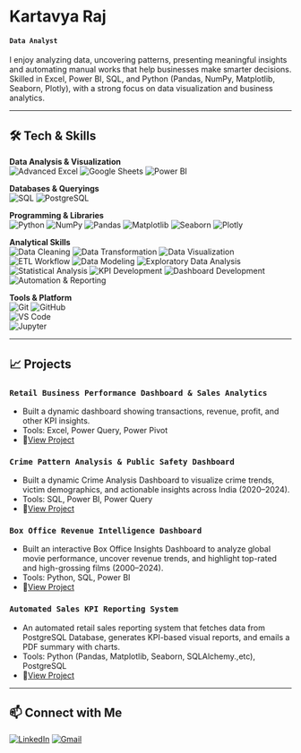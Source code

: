# Kartavya Raj 

#### **`Data Analyst`**

I enjoy analyzing data, uncovering patterns, presenting meaningful insights and automating manual works that help businesses make smarter decisions. Skilled in Excel, Power BI, SQL, and Python (Pandas, NumPy, Matplotlib, Seaborn, Plotly), with a strong focus on data visualization and business analytics.

---

## 🛠️ Tech & Skills

**Data Analysis & Visualization**  
![Advanced Excel](https://img.shields.io/badge/Advanced%20Excel-217346?style=for-the-badge&logo=microsoft-excel&logoColor=white)
![Google Sheets](https://img.shields.io/badge/Google%20Sheets-2176FF?style=for-the-badge&logo=microsoft-excel&logoColor=white)
![Power BI](https://img.shields.io/badge/Power%20BI-F2C811?style=for-the-badge&logo=power-bi&logoColor=black)

**Databases & Queryings**  
![SQL](https://img.shields.io/badge/SQL-00486D?style=for-the-badge)
![PostgreSQL](https://img.shields.io/badge/PostgreSQL-316192?style=for-the-badge&logo=postgresql&logoColor=white)  

**Programming & Libraries**  
![Python](https://img.shields.io/badge/Python-3776AB?style=for-the-badge&logo=python&logoColor=white) 
![NumPy](https://img.shields.io/badge/NumPy-013243?style=for-the-badge&logo=numpy&logoColor=white) 
![Pandas](https://img.shields.io/badge/Pandas-150458?style=for-the-badge&logo=pandas&logoColor=white) 
![Matplotlib](https://img.shields.io/badge/Matplotlib-003D5C?style=for-the-badge&logo=matplotlib&logoColor=white)
![Seaborn](https://img.shields.io/badge/Seaborn-4A82AA?style=for-the-badge&logo=seaborn&logoColor=white)
![Plotly](https://img.shields.io/badge/Plotly-3F4F75?style=for-the-badge&logo=plotly&logoColor=white)

**Analytical Skills**  
![Data Cleaning](https://img.shields.io/badge/Data%20Cleaning-005080?style=for-the-badge&logo=databricks&logoColor=white)
![Data Transformation](https://img.shields.io/badge/Data%20Transformation-FFD43B?style=for-the-badge&logoColor=black)
![Data Visualization](https://img.shields.io/badge/Data%20Visualization-FCD1QB?style=for-the-badge&logoColor=black)
![ETL Workflow](https://img.shields.io/badge/ETL%20Workflow-306998?style=for-the-badge&logoColor=white)
![Data Modeling](https://img.shields.io/badge/Data%20Modeling-1D4ED8?style=for-the-badge&logo=database&logoColor=white)
![Exploratory Data Analysis](https://img.shields.io/badge/Exploratory%20Data%20Analysis-0F766E?style=for-the-badge&logo=anaconda&logoColor=white)
![Statistical Analysis](https://img.shields.io/badge/Statistical%20Analysis-9333EA?style=for-the-badge&logoColor=white)
![KPI Development](https://img.shields.io/badge/KPI%20Development-2563EB?style=for-the-badge&logo=googleanalytics&logoColor=white)
![Dashboard Development](https://img.shields.io/badge/Dashboard%20Development-F2C811?style=for-the-badge&logo=powerbi&logoColor=black)
![Automation & Reporting](https://img.shields.io/badge/Automation%20%26%20Reporting-22C55E?style=for-the-badge&logoColor=white)


**Tools & Platform**  
![Git](https://img.shields.io/badge/Git-F05032?style=for-the-badge&logo=git&logoColor=white) 
![GitHub](https://img.shields.io/badge/GitHub-181717?style=for-the-badge&logo=github&logoColor=white)  
![VS Code](https://img.shields.io/badge/VS_Code-007ACC?style=for-the-badge&logo=visual-studio-code&logoColor=white)  
![Jupyter](https://img.shields.io/badge/Jupyter-F37626?style=for-the-badge&logo=jupyter&logoColor=white)  

---

## 📈 Projects

### **`Retail Business Performance Dashboard & Sales Analytics`**
- Built a dynamic dashboard showing transactions, revenue, profit, and other KPI insights.  
- Tools: Excel, Power Query, Power Pivot
- 🔗[View Project](https://github.com/kartavyaraj/Excel_Project-Retail_Sales_Dashboard-)

### **`Crime Pattern Analysis & Public Safety Dashboard`**
- Built a dynamic Crime Analysis Dashboard to visualize crime trends, victim demographics, and actionable insights across India (2020–2024).  
- Tools: SQL, Power BI, Power Query
- 🔗[View Project](https://github.com/kartavyaraj/SQL_PowerBI_Project-Crime_Analysis_Report_Dashboard)

### **`Box Office Revenue Intelligence Dashboard`**
- Built an interactive Box Office Insights Dashboard to analyze global movie performance, uncover revenue trends, and highlight top-rated and high-grossing films (2000–2024). 
- Tools: Python, SQL, Power BI
- 🔗[View Project](https://github.com/kartavyaraj/Python_SQL_PowerBI_Project-Box_Office_Insights_Dashboard)

### **`Automated Sales KPI Reporting System`**
- An automated retail sales reporting system that fetches data from PostgreSQL Database, generates KPI-based visual reports, and emails a PDF summary with charts. 
- Tools: Python (Pandas, Matplotlib, Seaborn, SQLAlchemy.,etc), PostgreSQL
- 🔗[View Project](https://github.com/kartavyaraj/Python_PostgreSQL_Project-Automated_Sales_KPI_Reporting_System)
  
---

## 📫 Connect with Me

[![LinkedIn](https://skillicons.dev/icons?i=linkedin&theme=light)](https://www.linkedin.com/in/kartavyaraj)
[![Gmail](https://skillicons.dev/icons?i=gmail&theme=light)](mailto:kartavyarajput108@gmail.com)
